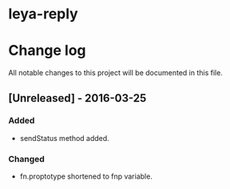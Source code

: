 # leya-reply

# Change log
All notable changes to this project will be documented in this file.

## [Unreleased] - 2016-03-25
### Added
- sendStatus method added.

### Changed
- fn.proptotype shortened to fnp variable.

